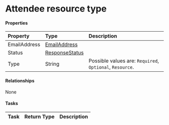 # Attendee resource type



#### Properties
| Property	   | Type	|Description|
|:---------------|:--------|:----------|
|EmailAddress|[EmailAddress](emailaddress.md)||
|Status|[ResponseStatus](responsestatus.md)||
|Type|String| Possible values are: `Required`, `Optional`, `Resource`.|

#### Relationships
None


#### Tasks

| Task		   | Return Type	|Description|
|:---------------|:--------|:----------|

